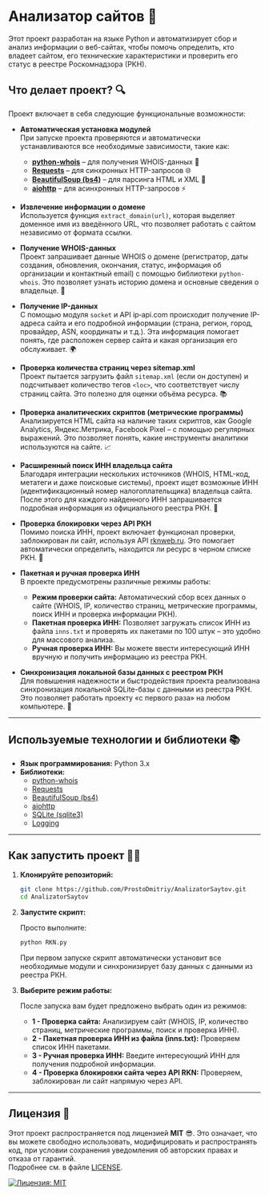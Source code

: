 # Анализатор cайтов 🚀

Этот проект разработан на языке Python и автоматизирует сбор и анализ информации о веб-сайтах, чтобы помочь определить, кто владеет сайтом, его технические характеристики и проверить его статус в реестре Роскомнадзора (РКН). 

## Что делает проект? 🔍

Проект включает в себя следующие функциональные возможности:

- **Автоматическая установка модулей**  
  При запуске проекта проверяются и автоматически устанавливаются все необходимые зависимости, такие как:  
  - [**python-whois**](https://pypi.org/project/python-whois/) – для получения WHOIS-данных 📄  
  - [**Requests**](https://docs.python-requests.org/) – для синхронных HTTP-запросов 🌐  
  - [**BeautifulSoup (bs4)**](https://www.crummy.com/software/BeautifulSoup/bs4/doc/) – для парсинга HTML и XML 📝  
  - [**aiohttp**](https://docs.aiohttp.org/) – для асинхронных HTTP-запросов ⚡

- **Извлечение информации о домене**  
  Используется функция `extract_domain(url)`, которая выделяет доменное имя из введённого URL, что позволяет работать с сайтом независимо от формата ссылки.  

- **Получение WHOIS-данных**  
  Проект запрашивает данные WHOIS о домене (регистратор, даты создания, обновления, окончания, статус, информация об организации и контактный email) с помощью библиотеки `python-whois`. Это позволяет узнать историю домена и основные сведения о владельце. 📑

- **Получение IP-данных**  
  С помощью модуля `socket` и API ip‑api.com происходит получение IP-адреса сайта и его подробной информации (страна, регион, город, провайдер, ASN, координаты и т.д.). Эта информация помогает понять, где расположен сервер сайта и какая организация его обслуживает. 🌍

- **Проверка количества страниц через sitemap.xml**  
  Проект пытается загрузить файл `sitemap.xml` (если он доступен) и подсчитывает количество тегов `<loc>`, что соответствует числу страниц сайта. Это полезно для оценки объёма ресурса. 📚

- **Проверка аналитических скриптов (метрические программы)**  
  Анализируется HTML сайта на наличие таких скриптов, как Google Analytics, Яндекс.Метрика, Facebook Pixel – с помощью регулярных выражений. Это позволяет понять, какие инструменты аналитики используются на сайте. 📈

- **Расширенный поиск ИНН владельца сайта**  
  Благодаря интеграции нескольких источников (WHOIS, HTML-код, метатеги и даже поисковые системы), проект ищет возможные ИНН (идентификационный номер налогоплательщика) владельца сайта. После этого для каждого найденного ИНН запрашивается подробная информация из официального реестра РКН. 🔎

- **Проверка блокировки через API РКН**  
  Помимо поиска ИНН, проект включает функционал проверки, заблокирован ли сайт, используя API [rknweb.ru](https://rknweb.ru/api/). Это помогает автоматически определить, находится ли ресурс в черном списке РКН. 🚫

- **Пакетная и ручная проверка ИНН**  
  В проекте предусмотрены различные режимы работы:
  - **Режим проверки сайта:** Автоматический сбор всех данных о сайте (WHOIS, IP, количество страниц, метрические программы, поиск ИНН и проверка информации РКН).
  - **Пакетная проверка ИНН:** Позволяет загружать список ИНН из файла `inns.txt` и проверять их пакетами по 100 штук – это удобно для массового анализа.
  - **Ручная проверка ИНН:** Вы можете ввести интересующий ИНН вручную и получить информацию из реестра РКН.

- **Синхронизация локальной базы данных с реестром РКН**  
  Для повышения надежности и быстродействия проекта реализована синхронизация локальной SQLite-базы с данными из реестра РКН. Это позволяет работать проекту «с первого раза» на любом компьютере. 💾

---

## Используемые технологии и библиотеки 📚

- **Язык программирования:** Python 3.x  
- **Библиотеки:**  
  - [python-whois](https://pypi.org/project/python-whois/)  
  - [Requests](https://docs.python-requests.org/)  
  - [BeautifulSoup (bs4)](https://www.crummy.com/software/BeautifulSoup/bs4/doc/)  
  - [aiohttp](https://docs.aiohttp.org/)  
  - [SQLite (sqlite3)](https://docs.python.org/3/library/sqlite3.html)  
  - [Logging](https://docs.python.org/3/library/logging.html)

---

## Как запустить проект 🏃‍♂️

1. **Клонируйте репозиторий:**

   ```bash
   git clone https://github.com/ProstoDmitriy/AnalizatorSaytov.git
   cd AnalizatorSaytov
   ```

2. **Запустите скрипт:**

   Просто выполните:
   
   ```bash
   python RKN.py
   ```

   При первом запуске скрипт автоматически установит все необходимые модули и синхронизирует базу данных с данными из реестра РКН.

3. **Выберите режим работы:**

   После запуска вам будет предложено выбрать один из режимов:  
   - **1 - Проверка сайта:** Анализируем сайт (WHOIS, IP, количество страниц, метрические программы, поиск и проверка ИНН).  
   - **2 - Пакетная проверка ИНН из файла (inns.txt):** Проверяем список ИНН пакетами.  
   - **3 - Ручная проверка ИНН:** Введите интересующий ИНН для получения подробной информации.  
   - **4 - Проверка блокировки сайта через API RKN:** Проверяем, заблокирован ли сайт напрямую через API.

---

## Лицензия 📝

Этот проект распространяется под лицензией **MIT** 😎. Это означает, что вы можете свободно использовать, модифицировать и распространять код, при условии сохранения уведомления об авторских правах и отказа от гарантий.  
Подробнее см. в файле [LICENSE](LICENSE).

[![Лицензия: MIT](https://img.shields.io/badge/License-MIT-blue.svg)](LICENSE)
